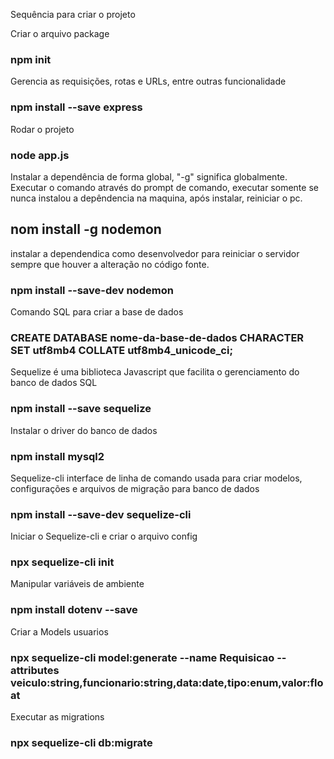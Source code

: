 Sequência para criar o projeto 

Criar o arquivo package
### npm init

Gerencia as requisições, rotas e URLs, entre outras funcionalidade
### npm install --save express


Rodar o projeto 
### node app.js


Instalar a dependência de forma global, "-g" significa globalmente. Executar o comando através do prompt de comando, executar somente se nunca instalou a depêndencia na maquina, após instalar, reiniciar o pc. 
## nom install -g nodemon

instalar a dependendica como desenvolvedor para reiniciar o servidor sempre que houver a alteração no código fonte. 
### npm install --save-dev nodemon


Comando SQL para criar a base de dados
### CREATE DATABASE nome-da-base-de-dados CHARACTER SET utf8mb4 COLLATE utf8mb4_unicode_ci; 

Sequelize é uma biblioteca Javascript que facilita o gerenciamento do banco de dados SQL
### npm install --save sequelize

Instalar o driver do banco de dados
### npm install mysql2

Sequelize-cli interface de linha de comando usada para criar modelos, configurações e arquivos de migração para banco de dados
### npm install --save-dev sequelize-cli

Iniciar o Sequelize-cli e criar o arquivo config
### npx sequelize-cli init

Manipular variáveis de ambiente
### npm install dotenv --save


Criar a Models usuarios 
### npx sequelize-cli model:generate --name Requisicao --attributes veiculo:string,funcionario:string,data:date,tipo:enum,valor:float


Executar as migrations 
### npx sequelize-cli db:migrate
